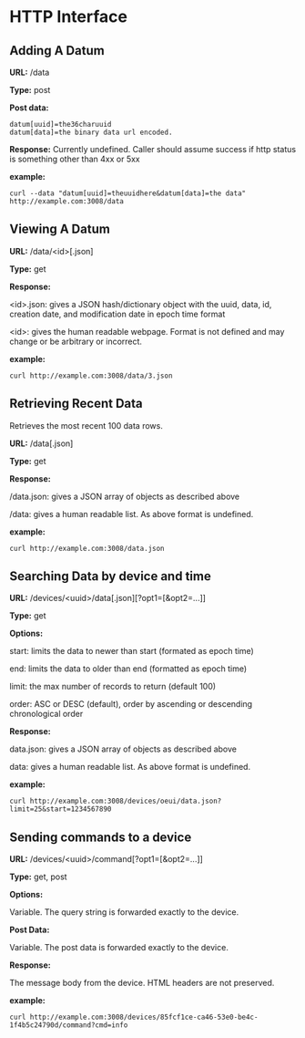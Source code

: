 HTTP Interface
==============

Adding A Datum
--------------

__URL:__
/data
    
__Type:__
post
    
__Post data:__
    
    datum[uuid]=the36charuuid
    datum[data]=the binary data url encoded.  

__Response:__
Currently undefined.  Caller should assume success if http status is something other than 4xx or 5xx
    
__example:__
  
    curl --data "datum[uuid]=theuuidhere&datum[data]=the data" http://example.com:3008/data


Viewing A Datum
---------------

__URL:__
/data/\<id\>[.json]

__Type:__
get

__Response:__

\<id\>.json: gives a JSON hash/dictionary object with the uuid, data, id, creation date, 
and modification date in epoch time format

\<id\>: gives the human readable webpage.  Format is not defined and may change or be arbitrary or incorrect.

__example:__

    curl http://example.com:3008/data/3.json
    
Retrieving Recent Data
----------------------
Retrieves the most recent 100 data rows.  

__URL:__
/data[.json]

__Type:__
get

__Response:__

/data.json: gives a JSON array of objects as described above

/data: gives a human readable list.  As above format is undefined.

__example:__

    curl http://example.com:3008/data.json

Searching Data by device and time
---------------------------------

__URL:__
/devices/\<uuid\>/data[.json][?opt1=<opt1>[&opt2=<opt2>...]]

__Type:__
get

__Options:__

start: limits the data to newer than start (formated as epoch time)

end: limits the data to older than end (formatted as epoch time)

limit: the max number of records to return (default 100)

order: ASC or DESC (default), order by ascending or descending chronological order


__Response:__

data.json: gives a JSON array of objects as described above

data: gives a human readable list.  As above format is undefined.

__example:__

    curl http://example.com:3008/devices/oeui/data.json?limit=25&start=1234567890

Sending commands to a device
----------------------------

__URL:__
/devices/\<uuid\>/command[?opt1=<opt1>[&opt2=<opt2>...]]

__Type:__
get, post

__Options:__

Variable.  The query string is forwarded exactly to the device.

__Post Data:__

Variable.  The post data is forwarded exactly to the device.

__Response:__

The message body from the device.  HTML headers are not preserved.

__example:__

    curl http://example.com:3008/devices/85fcf1ce-ca46-53e0-be4c-1f4b5c24790d/command?cmd=info
